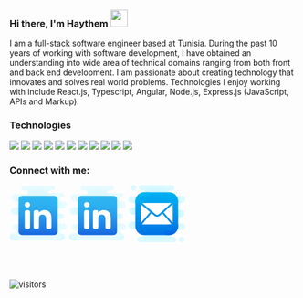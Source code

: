 ### Hi there, I'm Haythem  <img src="https://raw.githubusercontent.com/MartinHeinz/MartinHeinz/master/wave.gif" width="30px">

I am a full-stack software engineer based at Tunisia. During the past 10 years of working with software development, I have obtained an understanding into wide area of technical domains ranging from both front and back end development. I am passionate about creating technology that innovates and solves real world problems. Technologies I enjoy working with include React.js, Typescript, Angular, Node.js, Express.js  (JavaScript, APIs and Markup).

### Technologies

<p align="left">
  
<img src="https://img.shields.io/badge/Code-Node.js-informational?style=plastic&logo=node.js&logoColor=white&color=2bbc8a" />

<img src="https://img.shields.io/badge/Code-Angular-informational?style=plastic&logo=angular&logoColor=white&color=2bbc8a" />

<img src="https://img.shields.io/badge/Code-React.js-informational?style=plastic&logo=react&logoColor=white&color=2bbc8a" />

<img src="https://img.shields.io/badge/Code-Next.js-informational?style=plastic&logo=next.js&logoColor=white&color=2bbc8a" />

<img src="https://img.shields.io/badge/Database-MongoDB-informational?style=plastic&logo=mongodb&logoColor=white&color=2bbc8a" />

<img src="https://img.shields.io/badge/Cache-Redis-informational?style=plastic&logo=redis&logoColor=white&color=2bbc8a" />

<img src="https://img.shields.io/badge/SearchEngine-Elasticsearch-informational?style=plastic&logo=elasticsearch&logoColor=white&color=2bbc8a" />

<img src="https://img.shields.io/badge/Cloud-AWS-informational?style=plastic&logo=amazon&logoColor=white&color=2bbc8a" />

<img src="https://img.shields.io/badge/Tools-Redux-informational?style=plastic&logo=redux&logoColor=white&color=2bbc8a" />

<img src="https://img.shields.io/badge/API-GraphQL-informational?style=plastic&logo=apollographql&logoColor=white&color=2bbc8a" />

<img src="https://img.shields.io/badge/PaaS-Docker-informational?style=plastic&logo=docker&logoColor=white&color=2bbc8a" />


### Connect with me:
<p align="left">
<a href="https://www.facebook.com/haythem.hedfi.1/" target="blank"><svg xmlns="http://www.w3.org/2000/svg" x="0px" y="0px" width="100" height="100" viewBox="0 0 64 64">
<radialGradient id="jAVUMfCM1liBjYZwQpghOa_118979_gr1" cx="32" cy="31.5" r="31.259" gradientUnits="userSpaceOnUse" spreadMethod="reflect"><stop offset="0" stop-color="#c5f1ff"></stop><stop offset=".35" stop-color="#cdf3ff"></stop><stop offset=".907" stop-color="#e4faff"></stop><stop offset="1" stop-color="#e9fbff"></stop></radialGradient><path fill="url(#jAVUMfCM1liBjYZwQpghOa_118979_gr1)" d="M58,54c-1.105,0-2-0.895-2-2c0-1.105,0.895-2,2-2h2.5c1.925,0,3.5-1.575,3.5-3.5 S62.425,43,60.5,43H50c-1.381,0-2.5-1.119-2.5-2.5c0-1.381,1.119-2.5,2.5-2.5h8c1.65,0,3-1.35,3-3c0-1.65-1.35-3-3-3H42v-6h18 c2.335,0,4.22-2.028,3.979-4.41C63.77,19.514,61.897,18,59.811,18H58c-1.105,0-2-0.895-2-2c0-1.105,0.895-2,2-2h0.357 c1.308,0,2.499-0.941,2.63-2.242C61.137,10.261,59.966,9,58.5,9h-14C43.672,9,43,8.328,43,7.5S43.672,6,44.5,6h3.857 c1.308,0,2.499-0.941,2.63-2.242C51.137,2.261,49.966,1,48.5,1L15.643,1c-1.308,0-2.499,0.941-2.63,2.242 C12.863,4.739,14.034,6,15.5,6H19c1.105,0,2,0.895,2,2c0,1.105-0.895,2-2,2H6.189c-2.086,0-3.958,1.514-4.168,3.59 C1.78,15.972,3.665,18,6,18h2.5c1.933,0,3.5,1.567,3.5,3.5c0,1.933-1.567,3.5-3.5,3.5H5.189c-2.086,0-3.958,1.514-4.168,3.59 C0.78,30.972,2.665,33,5,33h17v11H6c-1.65,0-3,1.35-3,3c0,1.65,1.35,3,3,3h0c1.105,0,2,0.895,2,2c0,1.105-0.895,2-2,2H4.189 c-2.086,0-3.958,1.514-4.168,3.59C-0.22,59.972,1.665,62,4,62h53.811c2.086,0,3.958-1.514,4.168-3.59C62.22,56.028,60.335,54,58,54z"></path><linearGradient id="jAVUMfCM1liBjYZwQpghOb_118979_gr2" x1="32" x2="32" y1="59.381" y2="15.381" gradientUnits="userSpaceOnUse" spreadMethod="reflect"><stop offset="0" stop-color="#155cde"></stop><stop offset=".278" stop-color="#1f7fe5"></stop><stop offset=".569" stop-color="#279ceb"></stop><stop offset=".82" stop-color="#2cafef"></stop><stop offset="1" stop-color="#2eb5f0"></stop></linearGradient><path fill="url(#jAVUMfCM1liBjYZwQpghOb_118979_gr2)" d="M50,12H14c-2.209,0-4,1.791-4,4v36c0,2.209,1.791,4,4,4h36c2.209,0,4-1.791,4-4V16 C54,13.791,52.209,12,50,12z"></path><path fill="#fff" d="M19 28h2c1.105 0 2 .895 2 2v17c0 1.105-.895 2-2 2h-2c-1.105 0-2-.895-2-2V30C17 28.895 17.895 28 19 28zM19.981 25h-.033C18.158 25 17 23.664 17 22c0-1.706 1.195-3 3.019-3 1.823 0 2.948 1.294 2.981 3C23 23.664 21.842 25 19.981 25zM45 49h-2c-1.105 0-2-.895-2-2v-9.372c0-2.749-1.506-4.624-4.239-4.624-1.953 0-3.133 1.265-3.626 2.485C32.954 35.929 33 37.14 33 37.75V47c0 1.105-.888 2-1.993 2H29c-1.105 0-2-.895-2-2V30c0-1.105.895-2 2-2h2.007c1.105 0 2 .895 2 2v1.021C33.911 29.625 35.564 28 39.173 28 43.646 28 47 30.563 47 36.842V47C47 48.105 46.105 49 45 49z"></path>
</svg></a>
<a href="https://www.linkedin.com/in/haythem-hedfi-81a39239/" target="blank"><svg xmlns="http://www.w3.org/2000/svg" x="0px" y="0px" width="100" height="100" viewBox="0 0 64 64">
<radialGradient id="jAVUMfCM1liBjYZwQpghOa_118979_gr1" cx="32" cy="31.5" r="31.259" gradientUnits="userSpaceOnUse" spreadMethod="reflect"><stop offset="0" stop-color="#c5f1ff"></stop><stop offset=".35" stop-color="#cdf3ff"></stop><stop offset=".907" stop-color="#e4faff"></stop><stop offset="1" stop-color="#e9fbff"></stop></radialGradient><path fill="url(#jAVUMfCM1liBjYZwQpghOa_118979_gr1)" d="M58,54c-1.105,0-2-0.895-2-2c0-1.105,0.895-2,2-2h2.5c1.925,0,3.5-1.575,3.5-3.5 S62.425,43,60.5,43H50c-1.381,0-2.5-1.119-2.5-2.5c0-1.381,1.119-2.5,2.5-2.5h8c1.65,0,3-1.35,3-3c0-1.65-1.35-3-3-3H42v-6h18 c2.335,0,4.22-2.028,3.979-4.41C63.77,19.514,61.897,18,59.811,18H58c-1.105,0-2-0.895-2-2c0-1.105,0.895-2,2-2h0.357 c1.308,0,2.499-0.941,2.63-2.242C61.137,10.261,59.966,9,58.5,9h-14C43.672,9,43,8.328,43,7.5S43.672,6,44.5,6h3.857 c1.308,0,2.499-0.941,2.63-2.242C51.137,2.261,49.966,1,48.5,1L15.643,1c-1.308,0-2.499,0.941-2.63,2.242 C12.863,4.739,14.034,6,15.5,6H19c1.105,0,2,0.895,2,2c0,1.105-0.895,2-2,2H6.189c-2.086,0-3.958,1.514-4.168,3.59 C1.78,15.972,3.665,18,6,18h2.5c1.933,0,3.5,1.567,3.5,3.5c0,1.933-1.567,3.5-3.5,3.5H5.189c-2.086,0-3.958,1.514-4.168,3.59 C0.78,30.972,2.665,33,5,33h17v11H6c-1.65,0-3,1.35-3,3c0,1.65,1.35,3,3,3h0c1.105,0,2,0.895,2,2c0,1.105-0.895,2-2,2H4.189 c-2.086,0-3.958,1.514-4.168,3.59C-0.22,59.972,1.665,62,4,62h53.811c2.086,0,3.958-1.514,4.168-3.59C62.22,56.028,60.335,54,58,54z"></path><linearGradient id="jAVUMfCM1liBjYZwQpghOb_118979_gr2" x1="32" x2="32" y1="59.381" y2="15.381" gradientUnits="userSpaceOnUse" spreadMethod="reflect"><stop offset="0" stop-color="#155cde"></stop><stop offset=".278" stop-color="#1f7fe5"></stop><stop offset=".569" stop-color="#279ceb"></stop><stop offset=".82" stop-color="#2cafef"></stop><stop offset="1" stop-color="#2eb5f0"></stop></linearGradient><path fill="url(#jAVUMfCM1liBjYZwQpghOb_118979_gr2)" d="M50,12H14c-2.209,0-4,1.791-4,4v36c0,2.209,1.791,4,4,4h36c2.209,0,4-1.791,4-4V16 C54,13.791,52.209,12,50,12z"></path><path fill="#fff" d="M19 28h2c1.105 0 2 .895 2 2v17c0 1.105-.895 2-2 2h-2c-1.105 0-2-.895-2-2V30C17 28.895 17.895 28 19 28zM19.981 25h-.033C18.158 25 17 23.664 17 22c0-1.706 1.195-3 3.019-3 1.823 0 2.948 1.294 2.981 3C23 23.664 21.842 25 19.981 25zM45 49h-2c-1.105 0-2-.895-2-2v-9.372c0-2.749-1.506-4.624-4.239-4.624-1.953 0-3.133 1.265-3.626 2.485C32.954 35.929 33 37.14 33 37.75V47c0 1.105-.888 2-1.993 2H29c-1.105 0-2-.895-2-2V30c0-1.105.895-2 2-2h2.007c1.105 0 2 .895 2 2v1.021C33.911 29.625 35.564 28 39.173 28 43.646 28 47 30.563 47 36.842V47C47 48.105 46.105 49 45 49z"></path>
</svg></a>
<a href="mailto:h.hedfi@icloud.com" target="blank"><svg xmlns="http://www.w3.org/2000/svg" x="0px" y="0px" width="100" height="100" viewBox="0 0 64 64">
<radialGradient id="jUSv56w43tV131KS5vdVHa_Tsdefp8FjSAJ_gr1" cx="32" cy="34" r="32" gradientTransform="matrix(1 0 0 -1 0 66)" gradientUnits="userSpaceOnUse"><stop offset="0" stop-color="#9ceeff"></stop><stop offset=".642" stop-color="#c5f5ff"></stop><stop offset="1" stop-color="#dcf9ff"></stop></radialGradient><path fill="url(#jUSv56w43tV131KS5vdVHa_Tsdefp8FjSAJ_gr1)" d="M3,3c0-1.657,1.343-3,3-3s3,1.343,3,3S7.657,6,6,6S3,4.657,3,3z M60,58c-1.657,0-3,1.343-3,3	s1.343,3,3,3s3-1.343,3-3S61.657,58,60,58z M60.302,43H44v-7h14.828c2.089,0,3.955-1.527,4.153-3.607C63.209,30.007,61.339,28,59,28	H44v-8h15.828c2.089,0,3.955-1.527,4.153-3.607C64.209,14.007,62.339,12,60,12H47c-1.657,0-3-1.343-3-3s1.343-3,3-3h2.03	C50.67,6,52,4.67,52,3.029V2.971C52,1.33,50.67,0,49.03,0H14.97C13.33,0,12,1.33,12,2.971V3.03C12,4.67,13.33,6,14.97,6h1.53	C18.433,6,20,7.567,20,9.5S18.433,13,16.5,13H3.698c-1.895,0-3.594,1.419-3.693,3.312C-0.101,18.331,1.505,20,3.5,20H20v5H5	c-2.209,0-4,1.791-4,4s1.791,4,4,4h15v8H4.172c-2.089,0-3.955,1.527-4.153,3.606C-0.209,46.992,1.661,49,4,49h10	c2.209,0,4,1.791,4,4v1c0,2.209-1.791,4-4,4h-0.889c-1.451,0-2.781,0.981-3.054,2.406C9.689,62.323,11.149,64,13,64h37.889	c1.451,0,2.781-0.981,3.054-2.406C54.311,59.677,52.851,58,51,58h-1c-2.209,0-4-1.791-4-4s1.791-4,4-4h10.5	c1.995,0,3.601-1.669,3.495-3.688C63.896,44.419,62.197,43,60.302,43z"></path><linearGradient id="jUSv56w43tV131KS5vdVHb_Tsdefp8FjSAJ_gr2" x1="32" x2="32" y1="-1.873" y2="71.552" gradientTransform="matrix(1 0 0 -1 0 66)" gradientUnits="userSpaceOnUse"><stop offset="0" stop-color="#005ce2"></stop><stop offset=".278" stop-color="#0080e8"></stop><stop offset=".569" stop-color="#009ced"></stop><stop offset=".82" stop-color="#00b0f1"></stop><stop offset="1" stop-color="#00b5f2"></stop></linearGradient><path fill="url(#jUSv56w43tV131KS5vdVHb_Tsdefp8FjSAJ_gr2)" d="M18,8h28c5.523,0,10,4.477,10,10v28c0,5.523-4.477,10-10,10H18c-5.523,0-10-4.477-10-10V18	C8,12.477,12.477,8,18,8z"></path><path fill="#fff" d="M24.53,30.18l-10.29,12C14.09,41.82,14,41.42,14,41V23c0-0.54,0.14-1.04,0.38-1.47L24.53,30.18z"></path><path fill="#fff" d="M30.59,32.71l-14.67-12.5C16.25,20.07,16.62,20,17,20h30c0.4,0,0.78,0.08,1.13,0.23L34.41,32.65	C33.37,33.59,31.66,33.62,30.59,32.71z"></path><path fill="#fff" d="M38.27,31.85l10.12,11.81C47.98,43.88,47.5,44,47,44H17c-0.5,0-0.98-0.12-1.39-0.34l10.44-12.19	l3.24,2.76c0.89,0.75,2.01,1.17,3.18,1.17c1.21,0,2.38-0.45,3.28-1.27L38.27,31.85z"></path><path fill="#fff" d="M50,23v18c0,0.42-0.09,0.82-0.24,1.18L39.75,30.51l9.89-8.94C49.87,21.99,50,22.48,50,23z"></path><linearGradient id="jUSv56w43tV131KS5vdVHc_Tsdefp8FjSAJ_gr3" x1="16.502" x2="16.502" y1="3.541" y2="58.639" gradientTransform="matrix(1 0 0 -1 0 66)" gradientUnits="userSpaceOnUse"><stop offset="0" stop-color="#005ce2"></stop><stop offset=".278" stop-color="#0080e8"></stop><stop offset=".569" stop-color="#009ced"></stop><stop offset=".82" stop-color="#00b0f1"></stop><stop offset="1" stop-color="#00b5f2"></stop></linearGradient><path fill="url(#jUSv56w43tV131KS5vdVHc_Tsdefp8FjSAJ_gr3)" d="M24.99,10.24c0.15,1.5-1.02,2.76-2.49,2.76H15c-0.55,0-1.05,0.22-1.41,0.59	C13.22,13.95,13,14.45,13,15c0,1.1,0.9,2,2,2h1.5c0.83,0,1.5,0.67,1.5,1.5S17.33,20,16.5,20H8v-2c0-5.52,4.48-10,10-10h4.36	C23.67,8,24.86,8.94,24.99,10.24z"></path><linearGradient id="jUSv56w43tV131KS5vdVHd_Tsdefp8FjSAJ_gr4" x1="47.998" x2="47.998" y1="5.823" y2="63.776" gradientTransform="matrix(1 0 0 -1 0 66)" gradientUnits="userSpaceOnUse"><stop offset="0" stop-color="#005ce2"></stop><stop offset=".278" stop-color="#0080e8"></stop><stop offset=".569" stop-color="#009ced"></stop><stop offset=".82" stop-color="#00b0f1"></stop><stop offset="1" stop-color="#00b5f2"></stop></linearGradient><path fill="url(#jUSv56w43tV131KS5vdVHd_Tsdefp8FjSAJ_gr4)" d="M40.01,53.76C39.86,52.26,41.03,51,42.5,51H47c0.55,0,1.05-0.22,1.41-0.59	C48.78,50.05,49,49.55,49,49c0-1.1-0.9-2-2-2h-1.5c-0.83,0-1.5-0.67-1.5-1.5s0.67-1.5,1.5-1.5H56v2c0,5.52-4.48,10-10,10h-3.36	C41.33,56,40.14,55.06,40.01,53.76z"></path>
</svg></a>
</p>

<br/> <br/>

![visitors](https://visitor-badge.glitch.me/badge?page_id=hedfi.visitor-badge)


